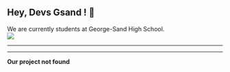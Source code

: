 ## Hey, Devs Gsand ! 👋

We are currently students at George-Sand High School.  
<img src='https://picsum.photos/400/600?random=2'>

---



---

**Our project not found**
